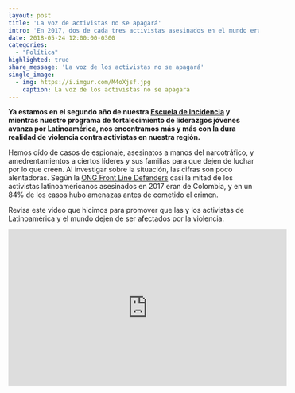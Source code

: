 ```yaml
---
layout: post
title: 'La voz de activistas no se apagará'
intro: 'En 2017, dos de cada tres activistas asesinados en el mundo eran de Latinoamérica. Es hora de que esto termine.'
date: 2018-05-24 12:00:00-0300
categories:
  - "Política"
highlighted: true
share_message: 'La voz de los activistas no se apagará'
single_image:
  - img: https://i.imgur.com/M4oXjsf.jpg
    caption: La voz de los activistas no se apagará
---
```


**Ya estamos en el segundo año de nuestra [Escuela de Incidencia](http://escueladeincidencia.org) y mientras nuestro programa de fortalecimiento de liderazgos jóvenes avanza por Latinoamérica, nos encontramos más y más con la dura realidad de violencia contra activistas en nuestra región.** 

Hemos oído de casos de espionaje, asesinatos a manos del narcotráfico, y amedrentamientos a ciertos líderes y sus familias para que dejen de luchar por lo que creen. Al investigar sobre la situación, las cifras son poco alentadoras. Según la [ONG Front Line Defenders](https://frontlinedefenders.org) casi la mitad de los activistas latinoamericanos asesinados en 2017 eran de Colombia, y en un 84% de los casos hubo amenazas antes de cometido el crimen. 

Revisa este video que hicimos para promover que las y los activistas de Latinoamérica y el mundo dejen de ser afectados por la violencia. 

<iframe width="560" height="315" src="https://www.youtube.com/embed/gww37asSVFQ?rel=0" frameborder="0" allow="autoplay; encrypted-media" allowfullscreen></iframe>
